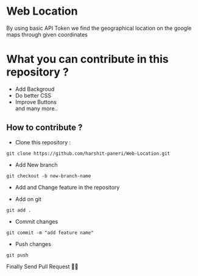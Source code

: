 # Web Location

By using basic API Token we  find the geographical location on the google maps through given coordinates

# What you can contribute in this repository ?
* Add Backgroud
* Do better CSS
* Improve Buttons </br>
and many more..

## How to contribute ?

* Clone this repository :

```
git clone https://github.com/harshit-paneri/Web-Location.git
```

* Add New branch
```
git checkout -b new-branch-name
```

* Add and Change feature in the repository

* Add on git 

```
git add .
```

* Commit changes

```
git commit -m "add feature name"
```

* Push changes

```
git push
```

Finally Send Pull Request 🙌🙌

